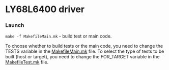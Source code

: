 # LY68L6400 driver
### Launch
```make -f MakefileMain.mk``` - build test or main code.

To choose whether to build tests or the main code, you need to change the TESTS variable in the [MakefileMain.mk](https://github.com/MatveyMelnikov/LY68_Driver/blob/master/MakefileMain.mk) file.
To select the type of tests to be built (host or target), you need to change the FOR_TARGET variable in the [MakefileTest.mk](https://github.com/MatveyMelnikov/LY68_Driver/blob/master/MakefileTest.mk) file.
